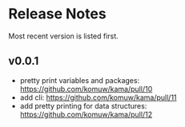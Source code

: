 # Release Notes

Most recent version is listed first.  


## v0.0.1
- pretty print variables and packages: https://github.com/komuw/kama/pull/10
- add cli: https://github.com/komuw/kama/pull/11
- add pretty printing for data structures: https://github.com/komuw/kama/pull/12
